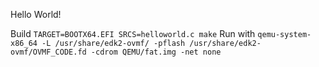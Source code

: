 Hello World!

Build `TARGET=BOOTX64.EFI SRCS=helloworld.c make`
Run with `qemu-system-x86_64 -L /usr/share/edk2-ovmf/ -pflash /usr/share/edk2-ovmf/OVMF_CODE.fd -cdrom QEMU/fat.img -net none`


